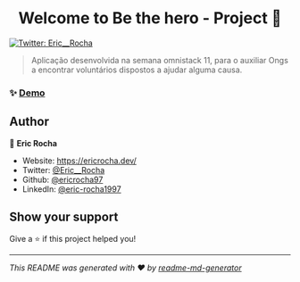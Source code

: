<h1 align="center">Welcome to Be the hero - Project 👋</h1>
<p>
  <a href="https://twitter.com/Eric\_\_Rocha" target="_blank">
    <img alt="Twitter: Eric__Rocha" src="https://img.shields.io/twitter/follow/Eric__Rocha.svg?style=social" />
  </a>
</p>

> Aplicação desenvolvida na semana omnistack 11, para o auxiliar Ongs a encontrar voluntários dispostos a ajudar alguma causa.

### ✨ [Demo](https://bethehero.ericrocha.dev/)

## Author

👤 **Eric Rocha**

* Website: https://ericrocha.dev/
* Twitter: [@Eric\_\_Rocha](https://twitter.com/Eric\_\_Rocha)
* Github: [@ericrocha97](https://github.com/ericrocha97)
* LinkedIn: [@eric-rocha1997](https://linkedin.com/in/eric-rocha1997)

## Show your support

Give a ⭐️ if this project helped you!

***
_This README was generated with ❤️ by [readme-md-generator](https://github.com/kefranabg/readme-md-generator)_
